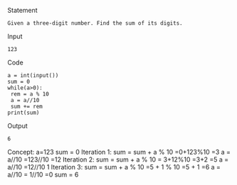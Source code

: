 Statement
```
Given a three-digit number. Find the sum of its digits.
```
Input
```
123
```
Code
```
a = int(input())
sum = 0
while(a>0):
 rem = a % 10
 a = a//10
 sum += rem
print(sum)
```
Output
```
6
```
Concept:
    a=123
    sum = 0
Iteration 1:
sum = sum + a % 10
    =0+123%10
    =3
a = a//10
  =123//10
  =12
Iteration 2:
sum = sum + a % 10
    = 3+12%10
    =3+2
    =5
a = a//10
  =12//10
  1
Iteration 3:
sum = sum + a % 10
    =5 + 1 % 10
    =5 + 1
    =6
a = a//10
  = 1//10
  =0
sum = 6
